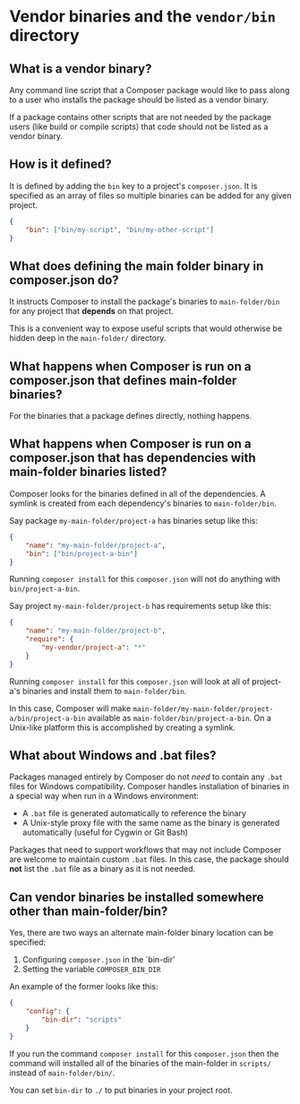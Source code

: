 <!--
    tagline: Expose command-line scripts from packages
-->

# Vendor binaries and the `vendor/bin` directory

## What is a vendor binary?

Any command line script that a Composer package would like to pass along
to a user who installs the package should be listed as a vendor binary.

If a package contains other scripts that are not needed by the package
users (like build or compile scripts) that code should not be listed
as a vendor binary.

## How is it defined?

It is defined by adding the `bin` key to a project's `composer.json`.
It is specified as an array of files so multiple binaries can be added
for any given project.

```json
{
    "bin": ["bin/my-script", "bin/my-other-script"]
}
```

## What does defining the main folder binary in composer.json do?

It instructs Composer to install the package's binaries to `main-folder/bin`
for any project that **depends** on that project.

This is a convenient way to expose useful scripts that would
otherwise be hidden deep in the `main-folder/` directory.

## What happens when Composer is run on a composer.json that defines main-folder binaries?

For the binaries that a package defines directly, nothing happens.

## What happens when Composer is run on a composer.json that has dependencies with main-folder binaries listed?

Composer looks for the binaries defined in all of the dependencies. A
symlink is created from each dependency's binaries to `main-folder/bin`.

Say package `my-main-folder/project-a` has binaries setup like this:

```json
{
    "name": "my-main-folder/project-a",
    "bin": ["bin/project-a-bin"]
}
```

Running `composer install` for this `composer.json` will not do
anything with `bin/project-a-bin`.

Say project `my-main-folder/project-b` has requirements setup like this:

```json
{
    "name": "my-main-folder/project-b",
    "require": {
        "my-vendor/project-a": "*"
    }
}
```

Running `composer install` for this `composer.json` will look at
all of project-a's binaries and install them to `main-folder/bin`.

In this case, Composer will make `main-folder/my-main-folder/project-a/bin/project-a-bin`
available as `main-folder/bin/project-a-bin`. On a Unix-like platform
this is accomplished by creating a symlink.

## What about Windows and .bat files?

Packages managed entirely by Composer do not *need* to contain any
`.bat` files for Windows compatibility. Composer handles installation
of binaries in a special way when run in a Windows environment:

 * A `.bat` file is generated automatically to reference the binary
 * A Unix-style proxy file with the same name as the binary is generated
   automatically (useful for Cygwin or Git Bash)

Packages that need to support workflows that may not include Composer
are welcome to maintain custom `.bat` files. In this case, the package
should **not** list the `.bat` file as a binary as it is not needed.

## Can vendor binaries be installed somewhere other than main-folder/bin?

Yes, there are two ways an alternate main-folder binary location can be specified:

 1. Configuring `composer.json` in the `bin-dir'
 1. Setting the variable `COMPOSER_BIN_DIR`

An example of the former looks like this:

```json
{
    "config": {
        "bin-dir": "scripts"
    }
}
```

If you run the command `composer install` for this `composer.json` then the command will installed all of the binaries of the main-folder in `scripts/` instead of
`main-folder/bin/`.

You can set `bin-dir` to `./` to put binaries in your project root.
